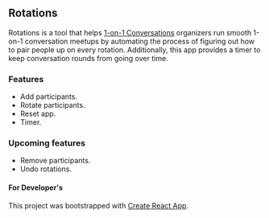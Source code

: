 ## Rotations ##
Rotations is a tool that helps [1-on-1 Conversations](http://1-on-1conversations.com)
organizers run smooth 1-on-1 conversation meetups by automating the process
of figuring out how to pair people up on every rotation. Additionally,
this app provides a timer to keep conversation rounds from going over time.

### Features ###
- Add participants.
- Rotate participants.
- Reset app.
- Timer.

### Upcoming features ###
- Remove participants.
- Undo rotations.

#### For Developer's ####
This project was bootstrapped with [Create React App](https://github.com/facebookincubator/create-react-app).
